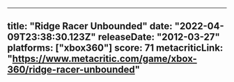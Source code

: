 
---
title: "Ridge Racer Unbounded"
date: "2022-04-09T23:38:30.123Z"
releaseDate: "2012-03-27"
platforms: ["xbox360"]
score: 71
metacriticLink: "https://www.metacritic.com/game/xbox-360/ridge-racer-unbounded"
---
